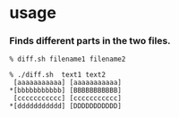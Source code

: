 # usage

### Finds different parts in the two files.

    % diff.sh filename1 filename2

	% ./diff.sh  text1 text2 
	 [aaaaaaaaaaa] [aaaaaaaaaaa]
	*[bbbbbbbbbbb] [BBBBBBBBBBB]
	 [ccccccccccc] [ccccccccccc]
	*[ddddddddddd] [DDDDDDDDDDD]
